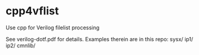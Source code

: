# cpp4vflist
Use cpp for Verilog filelist processing

See verilog-dotf.pdf for details.
Examples therein are in this repo: sysx/ ip1/ ip2/ cmnlib/
